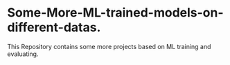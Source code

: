 # Some-More-ML-trained-models-on-different-datas.
This Repository contains some more projects based on ML training and evaluating.
